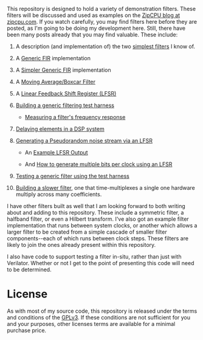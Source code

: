 This repository is designed to hold a variety of demonstration filters.
These filters will be discussed and used as examples on
the [ZipCPU blog at zipcpu.com](http://zipcpu.com).  If you watch carefully,
you may find filters here before they are posted, as I'm going to be doing my
development here.  Still, there have been many posts already that you may
find valuable.  These include:

1. A description (and implementation of) the two [simplest filters](http://zipcpu.com/dsp/2017/08/19/simple-filter.html) I know of.

1. A [Generic FIR](http://zipcpu.com/dsp/2017/09/15/fastfir.html) implementation

1. A [Simpler Generic FIR](http://zipcpu.com/dsp/2017/09/15/cheaper-fast-fir.html) implementation

1. A [Moving Average/Boxcar Filter](http://zipcpu.com/dsp/2017/10/16/boxcar.html)

1. A [Linear Feedback Shift Register (LFSR)](http://zipcpu.com/dsp/2017/10/27/lfsr.html)

1. [Building a generic filtering test harness](http://zipcpu.com/dsp/2017/11/04/genfil-tb.html)
   - [Measuring a filter's frequency response](http://zipcpu.com/dsp/2017/11/22/fltr-response.html)

1. [Delaying elements in a DSP system](http://zipcpu.com/dsp/2017/11/10/delayw.html)

1. [Generating a Pseudorandom noise stream via an LFSR](http://zipcpu.com/dsp/2017/11/11/lfsr-example.html)

   - An [Example LFSR Output](http://zipcpu.com/dsp/2017/11/11/lfsr-example.html)

   - And [How to generate multiple bits per clock using an LFSR](http://zipcpu.com/dsp/2017/11/13/lfsr-multi.html)

1. [Testing a generic filter using the test harness](http://zipcpu.com/dsp/2017/12/06/fastfir-tb.md)

1. [Building a slower filter](http://zipcpu.com/dsp/2017/12/30/slowfil.md),
   one that time-multiplexes a single one hardware multiply across many
   coefficients.

I have other filters built as well that I am looking forward to both
writing about and adding to this repository.  These include a
symmetric filter, a halfband filter, or even a Hilbert transform.  I've
also got an example filter implementation that runs between system clocks,
or another which allows a larger filter to be created from a simple cascade
of smaller filter components--each of which runs between clock steps.
These filters are likely to join the ones already present within this
repository.

I also have code to support testing a filter in-situ, rather than just
with Verilator.  Whether or not I get to the point of presenting this code
will need to be determined.

# License

As with most of my source code, this repository is released under the terms
and conditions of the
[GPLv3](https://www.gnu.org/licenses/gpl-3.0.en.html).  If these conditions
are not sufficient for you and your purposes, other licenses terms are
available for a minimal purchase price.
